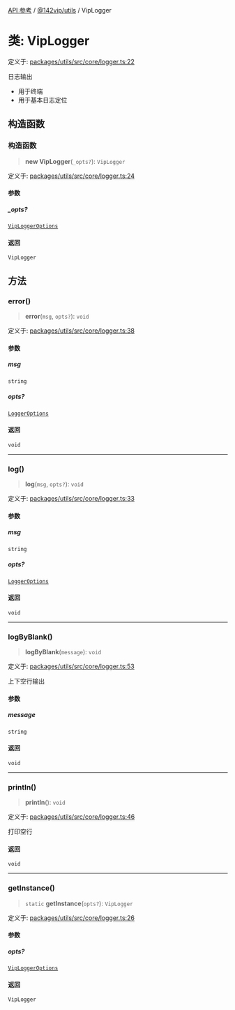 [API 参考](../../../index.md) / [@142vip/utils](../index.md) / VipLogger

# 类: VipLogger

定义于: [packages/utils/src/core/logger.ts:22](https://github.com/142vip/core-x/blob/a868d72f351cc457f350d05d38d540d6494a8ff2/packages/utils/src/core/logger.ts#L22)

日志输出
- 用于终端
- 用于基本日志定位

## 构造函数

### 构造函数

> **new VipLogger**(`_opts?`): `VipLogger`

定义于: [packages/utils/src/core/logger.ts:24](https://github.com/142vip/core-x/blob/a868d72f351cc457f350d05d38d540d6494a8ff2/packages/utils/src/core/logger.ts#L24)

#### 参数

##### \_opts?

[`VipLoggerOptions`](../interfaces/VipLoggerOptions.md)

#### 返回

`VipLogger`

## 方法

### error()

> **error**(`msg`, `opts?`): `void`

定义于: [packages/utils/src/core/logger.ts:38](https://github.com/142vip/core-x/blob/a868d72f351cc457f350d05d38d540d6494a8ff2/packages/utils/src/core/logger.ts#L38)

#### 参数

##### msg

`string`

##### opts?

[`LoggerOptions`](../interfaces/LoggerOptions.md)

#### 返回

`void`

***

### log()

> **log**(`msg`, `opts?`): `void`

定义于: [packages/utils/src/core/logger.ts:33](https://github.com/142vip/core-x/blob/a868d72f351cc457f350d05d38d540d6494a8ff2/packages/utils/src/core/logger.ts#L33)

#### 参数

##### msg

`string`

##### opts?

[`LoggerOptions`](../interfaces/LoggerOptions.md)

#### 返回

`void`

***

### logByBlank()

> **logByBlank**(`message`): `void`

定义于: [packages/utils/src/core/logger.ts:53](https://github.com/142vip/core-x/blob/a868d72f351cc457f350d05d38d540d6494a8ff2/packages/utils/src/core/logger.ts#L53)

上下空行输出

#### 参数

##### message

`string`

#### 返回

`void`

***

### println()

> **println**(): `void`

定义于: [packages/utils/src/core/logger.ts:46](https://github.com/142vip/core-x/blob/a868d72f351cc457f350d05d38d540d6494a8ff2/packages/utils/src/core/logger.ts#L46)

打印空行

#### 返回

`void`

***

### getInstance()

> `static` **getInstance**(`opts?`): `VipLogger`

定义于: [packages/utils/src/core/logger.ts:26](https://github.com/142vip/core-x/blob/a868d72f351cc457f350d05d38d540d6494a8ff2/packages/utils/src/core/logger.ts#L26)

#### 参数

##### opts?

[`VipLoggerOptions`](../interfaces/VipLoggerOptions.md)

#### 返回

`VipLogger`
